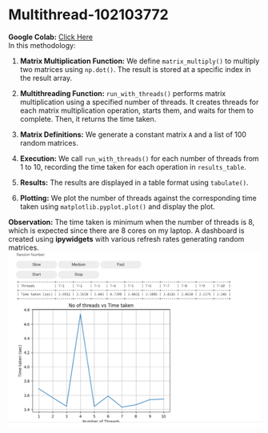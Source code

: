 # Multithread-102103772
**Google Colab:**
<a href="https://colab.research.google.com/drive/1bnK8x4ZfO82qIXPiYSCCyvNtCltjdvJQ?usp=sharing">Click Here</a><br>
In this methodology:

1. **Matrix Multiplication Function:** We define `matrix_multiply()` to multiply two matrices using `np.dot()`. The result is stored at a specific index in the result array.

2. **Multithreading Function:** `run_with_threads()` performs matrix multiplication using a specified number of threads. It creates threads for each matrix multiplication operation, starts them, and waits for them to complete. Then, it returns the time taken.

3. **Matrix Definitions:** We generate a constant matrix `A` and a list of 100 random matrices.

4. **Execution:** We call `run_with_threads()` for each number of threads from 1 to 10, recording the time taken for each operation in `results_table`.

5. **Results:** The results are displayed in a table format using `tabulate()`.

6. **Plotting:** We plot the number of threads against the corresponding time taken using `matplotlib.pyplot.plot()` and display the plot.

**Observation:** The time taken is minimum when the number of threads is 8, which is expected since there are 8 cores on my laptop.
A dashboard is created using **ipywidgets** with various refresh rates generating random matrices.
<img src="https://github.com/Kanishhkka/Multithread-102103772/blob/main/Result.png">
